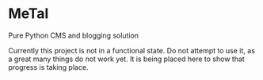# MeTal
Pure Python CMS and blogging solution

Currently this project is not in a functional state. Do not attempt to use it,
as a great many things do not work yet. It is being placed here to show
that progress is taking place.